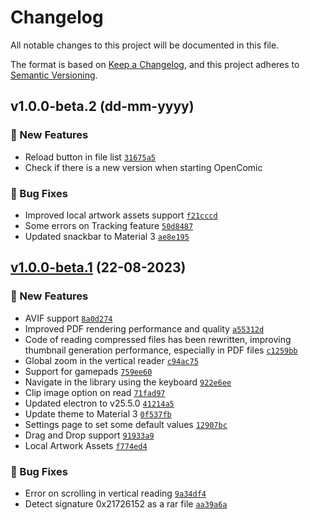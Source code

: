 # Changelog

All notable changes to this project will be documented in this file.

The format is based on [Keep a Changelog](https://keepachangelog.com/en/1.0.0/), and this project adheres to [Semantic Versioning](https://semver.org/spec/v2.0.0.html).

## v1.0.0-beta.2 (dd-mm-yyyy)

### 🚀 New Features

- Reload button in file list [`31675a5`](https://github.com/ollm/OpenComic/commit/31675a5a8334abedc056a09a5107f718dc5304e0)
- Check if there is a new version when starting OpenComic

### 🐛 Bug Fixes

- Improved local artwork assets support [`f21cccd`](https://github.com/ollm/OpenComic/commit/f21cccd9c2c943f7ad8735e106afff453397cfbf)
- Some errors on Tracking feature [`50d8487`](https://github.com/ollm/OpenComic/commit/50d84874ea99cdace27f2c3bfc994b3338f23a42)
- Updated snackbar to Material 3 [`ae8e195`](https://github.com/ollm/OpenComic/commit/ae8e1955dd10b9f54166dddd1af8281c67bb841a)

## [v1.0.0-beta.1](https://github.com/ollm/OpenComic/releases/tag/v1.0.0-beta.1) (22-08-2023)

### 🚀 New Features

- AVIF support [`8a0d274`](https://github.com/ollm/OpenComic/commit/8a0d2741793598f3728a52ba1e24f90c34100375)
- Improved PDF rendering performance and quality [`a55312d`](https://github.com/ollm/OpenComic/commit/a55312d0ba46c9773b405f6528bd0b4f055e17b9)
- Code of reading compressed files has been rewritten, improving thumbnail generation performance, especially in PDF files [`c1259bb`](https://github.com/ollm/OpenComic/commit/c1259bb512983751fe41304c7c642966b204aea1)
- Global zoom in the vertical reader [`c94ac75`](https://github.com/ollm/OpenComic/commit/c94ac75d5f247a1f423b4192d1b1cab2c066be6f)
- Support for gamepads [`759ee60`](https://github.com/ollm/OpenComic/commit/759ee6085399087408d6aec91cab25e732a53c15)
- Navigate in the library using the keyboard [`922e6ee`](https://github.com/ollm/OpenComic/commit/922e6ee0fe1509f2dfae0003406e24ce26aa49fb)
- Clip image option on read [`71fad97`](https://github.com/ollm/OpenComic/commit/71fad9748289af6624256e3c34fde422284fc750)
- Updated electron to v25.5.0 [`41214a5`](https://github.com/ollm/OpenComic/commit/41214a50bc9b0bce56f12b302d47f6d44f12fd81)
- Update theme to Material 3 [`0f537fb`](https://github.com/ollm/OpenComic/commit/0f537fb37d9108986f1cdac41cc56e6c51d51428)
- Settings page to set some default values [`12907bc`](https://github.com/ollm/OpenComic/commit/12907bcb84dccc5c8f0a65c78c65915f55e8cb0f)
- Drag and Drop support [`91933a9`](https://github.com/ollm/OpenComic/commit/91933a998885a2579592566d7773549085495e4e)
- Local Artwork Assets [`f774ed4`](https://github.com/ollm/OpenComic/commit/f774ed41eaa459c69f1b7d5a9f82ef83c067ceb2)

### 🐛 Bug Fixes

- Error on scrolling in vertical reading [`9a34df4`](https://github.com/ollm/OpenComic/commit/9a34df43be9fee21cda115b5729cfd72c6bd3fb5)
- Detect signature 0x21726152 as a rar file [`aa39a6a`](https://github.com/ollm/OpenComic/commit/aa39a6a8b2e9d37d6ea5572d283d615c64d8250f)